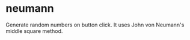# neumann
Generate random numbers on button click. It uses John von Neumann's middle square method.
